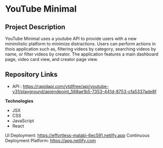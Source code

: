# YouTube Minimal

## Project Description

YouTube Minimal uses a youtube API to provide users with a new minimilistic platform to minimize distractions. Users can perform actions in thois application such as, filtering videos by category, searching videos by name, or filter videos by creator. The application features a main dashboard page, video card view, and creator page view.

## Repository Links

- API : https://rapidapi.com/ytdlfree/api/youtube-v31/playground/apiendpoint_568ae1b5-7353-441d-8753-cfa5337ade8f

**Technologies**

- JSX
- CSS
- JavaScript
- React


UI Deployment: https://effortless-malabi-6ec591.netlify.app
Continuous Deployment Platform: https://app.netlify.com


